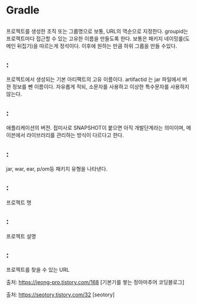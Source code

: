 # Gradle


## <groupId>
프로젝트를 생성한 조직 또는 그룹명으로 보통, URL의 역순으로 지정한다. groupid는 프로젝트마다 접근할 수 있는 고유한 이름을 만들도록 한다. 보통은 패키지 네이밍룰(도메인 뒤집기)을 따르는게 정석이다. 이후에 원하는 만큼 하위 그룹을 만들 수있다. 



## <artifactId> : 
프로젝트에서 생성되는 기본 아티팩트의 고유 이름이다. artifactid 는 jar 파일에서 버젼 정보를 뺀 이름이다. 자유롭게 적되, 소문자를 사용하고 이상한 특수문자를 사용하지 않는다. 



## <version> : 
애플리케이션의 버전. 접미사로 SNAPSHOT이 붙으면 아직 개발단계라는 의미이며, 메이븐에서 라이브러리를 관리하는 방식이 다르다고 한다.

## <packaging> : 
jar, war, ear, p/om등 패키지 유형을 나타낸다.

## <name> : 
프로젝트 명

## <description> : 
프로젝트 설명

## <url> : 
프로젝트를 찾을 수 있는 URL



출처: https://jeong-pro.tistory.com/168 [기본기를 쌓는 정아마추어 코딩블로그]

출처: https://seotory.tistory.com/32 [seotory]





